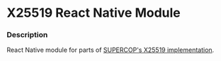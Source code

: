 # X25519 React Native Module

### Description
React Native module for parts of [SUPERCOP's X25519 implementation](https://bench.cr.yp.to/supercop.html).
